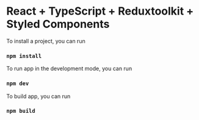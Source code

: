 # React + TypeScript + Reduxtoolkit + Styled Components

To install a project, you can run

### `npm install`

To run app in the development mode, you can run

### `npm dev`

To build app, you can run

### `npm build`
